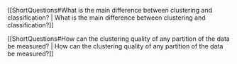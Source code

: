 [[ShortQuestions#What is the main difference between clustering and classification? | What is the main difference between clustering and classification?]]

[[ShortQuestions#How can the clustering quality of any partition of the data be measured? | How can the clustering quality of any partition of the data be measured?]]

